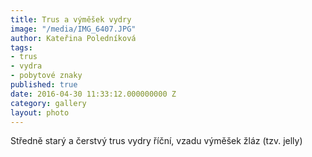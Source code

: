 ```yaml
---
title: Trus a výměšek vydry
image: "/media/IMG_6407.JPG"
author: Kateřina Poledníková
tags:
- trus
- vydra
- pobytové znaky
published: true
date: 2016-04-30 11:33:12.000000000 Z
category: gallery
layout: photo
---
```

Středně starý a čerstvý trus vydry říční, vzadu výměšek žláz
(tzv. jelly)
